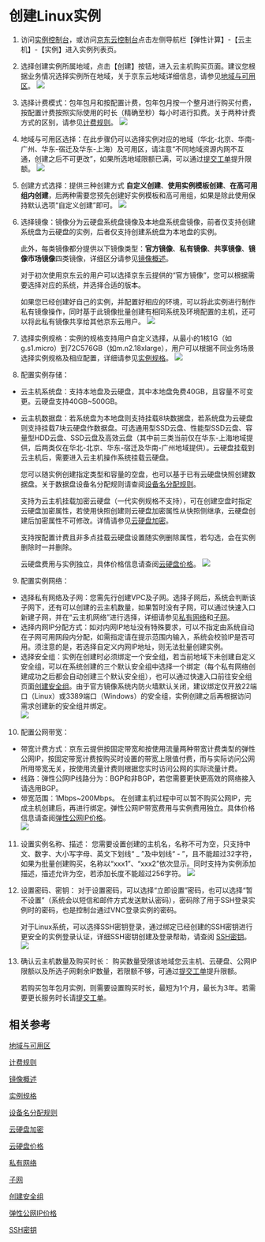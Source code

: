# 创建Linux实例
1. 访问[实例控制台](https://cns-console.jdcloud.com/host/compute/list)，或访问[京东云控制台](https://console.jdcloud.com)点击左侧导航栏【弹性计算】-【云主机】-【实例】进入实例列表页。

2. 选择创建实例所属地域，点击【创建】按钮，进入云主机购买页面。建议您根据业务情况选择实例所在地域，关于京东云地域详细信息，请参见[地域与可用区](../Introduction/Regions-and-AvailabilityZones.md)。
![](../../../../image/vm/Getting-Start-Linux-Create-Region.png)

3. 选择计费模式：包年包月和按配置计费，包年包月按一个整月进行购买付费，按配置计费按照实际使用的时长（精确至秒）每小时进行扣费。关于两种计费方式的区别，请参见[计费规则](../Pricing/Billing-Rules.md)。
![](../../../../image/vm/Getting-Start-Linux-Create-billing.png)

4. 地域与可用区选择：在此步骤仍可以选择实例对应的地域（华北-北京、华南-广州、华东-宿迁及华东-上海）及可用区，请注意“不同地域资源内网不互通，创建之后不可更改”，如果所选地域限额已满，可以通过[提交工单](https://ticket.jdcloud.com/myorder/submit)提升限额。
![](../../../../image/vm/Getting-Start-Linux-Create-Region%26AZ.png)

5. 创建方式选择：提供三种创建方式 **自定义创建**、**使用实例模板创建**、**在高可用组内创建**，后两种需要您预先创建好实例模板和高可用组，如果是除此使用保持默认选项“自定义创建”即可。
![](../../../../image/vm/Getting-Start-Linux-Create-method.png)

6. 选择镜像：镜像分为云硬盘系统盘镜像及本地盘系统盘镜像，前者仅支持创建系统盘为云硬盘的实例，后者仅支持创建系统盘为本地盘的实例。
	
	此外，每类镜像都分提供以下镜像类型：**官方镜像**、**私有镜像**、**共享镜像**、**镜像市场镜像**四类镜像，详细区分请参见[镜像概述](../Operation-Guide/Image/Image-Overview.md)。
    
    对于初次使用京东云的用户可以选择京东云提供的“官方镜像”，您可以根据需要选择对应的系统，并选择合适的版本。
    
    如果您已经创建好自己的实例，并配置好相应的环境，可以将此实例进行制作私有镜像操作，同时基于此镜像批量创建有相同系统及环境配置的主机，还可以将此私有镜像共享给其他京东云用户。 
![](../../../../image/vm/Getting-Start-Linux-Create-image.png)

7. 选择实例规格：实例的规格支持用户自定义选择，从最小的1核1G（如g.s1.micro）到72C576GB（如m.n2.18xlarge），用户可以根据不同业务场景选择实例规格及相应配置，详细请参见[实例规格](../Introduction/Instance-Type-Family.md)。
![](../../../../image/vm/Getting-Start-Linux-Create-type.png)

8. 配置实例存储：

  * 云主机系统盘：支持本地盘及云硬盘，其中本地盘免费40GB，且容量不可变更。云硬盘支持40GB~500GB。                
  * 云主机数据盘：若系统盘为本地盘则支持挂载8块数据盘，若系统盘为云硬盘则支持挂载7块云硬盘作数据盘。可选通用型SSD云盘、性能型SSD云盘、容量型HDD云盘、SSD云盘及高效云盘（其中前三类当前仅在华东-上海地域提供，后两类仅在华北-北京、华东-宿迁及华南-广州地域提供）。云硬盘挂载到云主机后，需要进入云主机操作系统挂载云硬盘。     
   
    您可以随实例创建指定类型和容量的空盘，也可以基于已有云硬盘快照创建数据盘。关于数据盘设备名分配规则请查阅[设备名分配规则](../Operation-Guide/Storage/Assign-Device-Name.md)。     
    
    支持为云主机挂载加密云硬盘（一代实例规格不支持），可在创建空盘时指定云硬盘加密属性，若使用快照创建则云硬盘加密属性从快照侧继承，云硬盘创建后加密属性不可修改。详情请参见[云硬盘加密](../Operation-Guide/Storage/Encryption-of-Cloud-Disk.md)。 
    
    支持按配置计费且非多点挂载云硬盘设置随实例删除属性，若勾选，会在实例删除时一并删除。
    
	云硬盘费用与实例独立，具体价格信息请查阅[云硬盘价格](http://docs.jdcloud.com/cn/cloud-disk-service/billing-rules)。
![](../../../../image/vm/Getting-Start-Linux-Create-disk.png)

9. 配置实例网络：  
  * 选择私有网络及子网：您需先行创建VPC及子网。选择子网后，系统会判断该子网下，还有可以创建的云主机数量，如果暂时没有子网，可以通过快速入口新建子网，并在“云主机网络”进行选择，详细请参见[私有网络](http://docs.jdcloud.com/cn/virtual-private-cloud/product-overview)和[子网](http://docs.jdcloud.com/cn/virtual-private-cloud/subnet-features)。
  * 选择内网IP分配方式：如对内网IP地址没有特殊要求，可以不指定由系统自动在子网可用网段内分配，如需指定请在提示范围内输入，系统会校验IP是否可用。须注意的是，若选择自定义内网IP地址，则无法批量创建实例。
  * 选择安全组：实例在创建时必须绑定一个安全组，若当前地域下未创建自定义安全组，可以在系统创建的三个默认安全组中选择一个绑定（每个私有网络创建成功之后都会自动创建三个默认安全组），也可以通过快速入口前往安全组页面[创建安全组](http://docs.jdcloud.com/cn/virtual-private-cloud/security-group-configuration)。由于官方镜像系统内防火墙默认关闭，建议绑定仅开放22端口（Linux）或3389端口（Windows）的安全组，实例创建之后再根据访问需求创建新的安全组并绑定。    
![](../../../../image/vm/Getting-Start-Linux-Create-network.png)

10. 配置公网带宽：
  * 带宽计费方式：京东云提供按固定带宽和按使用流量两种带宽计费类型的弹性公网IP，按固定带宽计费按购买时设置的带宽上限值付费，而与实际访问公网所用带宽无关，按使用流量计费则根据您实时访问公网的实际流量计费。
  * 线路：弹性公网IP线路分为：BGP和非BGP，若您需要更快更高效的网络接入请选用BGP。                
  * 带宽范围：1Mbps~200Mbps。
在创建主机过程中可以暂不购买公网IP，完成主机创建后，再进行绑定。弹性公网IP带宽费用与实例费用独立。具体价格信息请查阅[弹性公网IP价格](../../../Networking/Elastic-IP/Pricing/Price-Overview.md)。      
![](../../../../image/vm/Getting-Start-Linux-Create-IP.png)

11. 设置实例名称、描述：
您需要设置创建的主机名，名称不可为空，只支持中文、数字、大小写字母、英文下划线“ _ ”及中划线“ - ”，且不能超过32字符，如果为批量创建购买，名称以“xxx1”、“xxx2”依次显示。同时支持为实例添加描述，描述允许为空，若添加长度不能超过256字符。
![](../../../../image/vm/Getting-Start-Linux-Create-information.png)

12. 设置密码、密钥：
	对于设置密码，可以选择“立即设置”密码，也可以选择“暂不设置”（系统会以短信和邮件方式发送默认密码），密码除了用于SSH登录实例时的密码，也是控制台通过VNC登录实例的密码。                

	对于Linux系统，可以选择SSH密钥登录，通过绑定已经创建的SSH密钥进行更安全的实例登录认证，详细SSH密钥创建及登录帮助，请查阅 [SSH密钥](../Operation-Guide/Key-Pair/KeyPair-Overview.md)。  
![](../../../../image/vm/Getting-Start-Linux-Create-login.png)

13. 确认云主机数量及购买时长：
	购买数量受限该地域您云主机、云硬盘、公网IP限额以及所选子网剩余IP数量，若限额不够，可通过[提交工单](https://ticket.jdcloud.com/myorder/submit
)提升限额。
	
	若购买包年包月实例，则需要设置购买时长，最短为1个月，最长为3年。若需要更长服务时长请[提交工单](https://ticket.jdcloud.com/myorder/submit
)。

## 相关参考

[地域与可用区](../Introduction/Regions-and-AvailabilityZones.md)

[计费规则](../Pricing/Billing-Rules.md)

[镜像概述](../Operation-Guide/Image/Image-Overview.md)

[实例规格](../Introduction/Instance-Type-Family.md)

[设备名分配规则](../Operation-Guide/Storage/Assign-Device-Name.md)

[云硬盘加密](../Operation-Guide/Storage/Encryption-of-Cloud-Disk.md)

[云硬盘价格](http://docs.jdcloud.com/cn/cloud-disk-service/billing-rules)

[私有网络](http://docs.jdcloud.com/cn/virtual-private-cloud/product-overview)

[子网](http://docs.jdcloud.com/cn/virtual-private-cloud/subnet-features)

[创建安全组](http://docs.jdcloud.com/cn/virtual-private-cloud/security-group-configuration)

[弹性公网IP价格](../../../Networking/Elastic-IP/Pricing/Price-Overview.md)

[SSH密钥](../Operation-Guide/Key-Pair/KeyPair-Overview.md)

